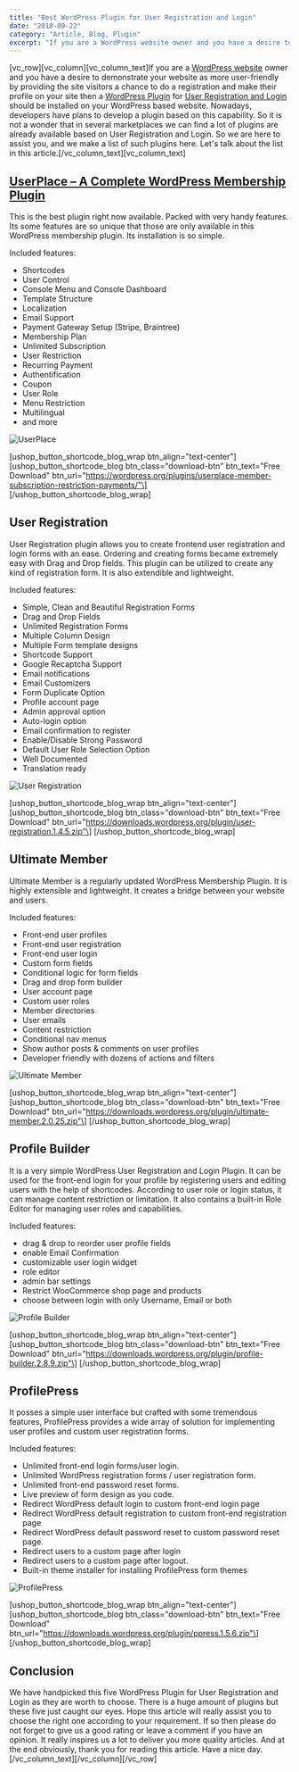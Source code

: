 ```yaml
---
title: "Best WordPress Plugin for User Registration and Login"
date: "2018-09-22"
category: "Article, Blog, Plugin"
excerpt: "If you are a WordPress website owner and you have a desire to demonstrate your website as more user-friendly by providing the site visitors a chance to do a registration and make their profile on your site then a WordPress Plugin for User Registration and Login should be installed on your WordPress based website."
---
```


\[vc_row\]\[vc_column\]\[vc_column_text\]If you are a [WordPress website](https://userplacedemo.redq.io/) owner and you have a desire to demonstrate your website as more user-friendly by providing the site visitors a chance to do a registration and make their profile on your site then a [WordPress Plugin](https://redq.io/blog/category/plugin/) for [User Registration and Login](https://wordpress.org/plugins/userplace-member-subscription-restriction-payments/) should be installed on your WordPress based website. Nowadays, developers have plans to develop a plugin based on this capability. So it is not a wonder that in several marketplaces we can find a lot of plugins are already available based on User Registration and Login. So we are here to assist you, and we make a list of such plugins here. Let's talk about the list in this article.\[/vc_column_text\]\[vc_column_text\]

## [UserPlace – A Complete WordPress Membership Plugin](https://wordpress.org/plugins/userplace-member-subscription-restriction-payments/)

This is the best plugin right now available. Packed with very handy features. Its some features are so unique that those are only available in this WordPress membership plugin. Its installation is so simple.

Included features:

- Shortcodes
- User Control
- Console Menu and Console Dashboard
- Template Structure
- Localization
- Email Support
- Payment Gateway Setup (Stripe, Braintree)
- Membership Plan
- Unlimited Subscription
- User Restriction
- Recurring Payment
- Authentification
- Coupon
- User Role
- Menu Restriction
- Multilingual
- and more

![UserPlace](/assets/blog/images/Banner.png "UserPlace")

\[ushop_button_shortcode_blog_wrap btn_align="text-center"\] \[ushop_button_shortcode_blog btn_class="download-btn" btn_text="Free Download" btn_url="https://wordpress.org/plugins/userplace-member-subscription-restriction-payments/"\] \[/ushop_button_shortcode_blog_wrap\]

## User Registration

User Registration plugin allows you to create frontend user registration and login forms with an ease. Ordering and creating forms became extremely easy with Drag and Drop fields. This plugin can be utilized to create any kind of registration form. It is also extendible and lightweight.

Included features:

- Simple, Clean and Beautiful Registration Forms
- Drag and Drop Fields
- Unlimited Registration Forms
- Multiple Column Design
- Multiple Form template designs
- Shortcode Support
- Google Recaptcha Support
- Email notifications
- Email Customizers
- Form Duplicate Option
- Profile account page
- Admin approval option
- Auto-login option
- Email confirmation to register
- Enable/Disable Strong Password
- Default User Role Selection Option
- Well Documented
- Translation ready

![User Registration](/assets/blog/images/User-Registration.png "User Registration")

\[ushop_button_shortcode_blog_wrap btn_align="text-center"\] \[ushop_button_shortcode_blog btn_class="download-btn" btn_text="Free Download" btn_url="https://downloads.wordpress.org/plugin/user-registration.1.4.5.zip"\] \[/ushop_button_shortcode_blog_wrap\]

## Ultimate Member

Ultimate Member is a regularly updated WordPress Membership Plugin. It is highly extensible and lightweight. It creates a bridge between your website and users.

Included features:

- Front-end user profiles
- Front-end user registration
- Front-end user login
- Custom form fields
- Conditional logic for form fields
- Drag and drop form builder
- User account page
- Custom user roles
- Member directories
- User emails
- Content restriction
- Conditional nav menus
- Show author posts & comments on user profiles
- Developer friendly with dozens of actions and filters

![Ultimate Member](/assets/blog/images/Ultimate-Member.png "Ultimate Member")

\[ushop_button_shortcode_blog_wrap btn_align="text-center"\] \[ushop_button_shortcode_blog btn_class="download-btn" btn_text="Free Download" btn_url="https://downloads.wordpress.org/plugin/ultimate-member.2.0.25.zip"\] \[/ushop_button_shortcode_blog_wrap\]

## Profile Builder

It is a very simple WordPress User Registration and Login Plugin. It can be used for the front-end login for your profile by registering users and editing users with the help of shortcodes. According to user role or login status, it can manage content restriction or limitation. It also contains a built-in Role Editor for managing user roles and capabilities.

Included features:

- drag & drop to reorder user profile fields
- enable Email Confirmation
- customizable user login widget
- role editor
- admin bar settings
- Restrict WooCommerce shop page and products
- choose between login with only Username, Email or both

![Profile Builder](/assets/blog/images/Profile-Builder.png "Profile Builder")

\[ushop_button_shortcode_blog_wrap btn_align="text-center"\] \[ushop_button_shortcode_blog btn_class="download-btn" btn_text="Free Download" btn_url="https://downloads.wordpress.org/plugin/profile-builder.2.8.9.zip"\] \[/ushop_button_shortcode_blog_wrap\]

## ProfilePress

It posses a simple user interface but crafted with some tremendous features, ProfilePress provides a wide array of solution for implementing user profiles and custom user registration forms.

Included features:

- Unlimited front-end login forms/user login.
- Unlimited WordPress registration forms / user registration form.
- Unlimited front-end password reset forms.
- Live preview of form design as you code.
- Redirect WordPress default login to custom front-end login page
- Redirect WordPress default registration to custom front-end registration page
- Redirect WordPress default password reset to custom password reset page.
- Redirect users to a custom page after login
- Redirect users to a custom page after logout.
- Built-in theme installer for installing ProfilePress form themes

![ProfilePress](/assets/blog/images/ProfilePress.png "ProfilePress")

\[ushop_button_shortcode_blog_wrap btn_align="text-center"\] \[ushop_button_shortcode_blog btn_class="download-btn" btn_text="Free Download" btn_url="https://downloads.wordpress.org/plugin/ppress.1.5.6.zip"\] \[/ushop_button_shortcode_blog_wrap\]

## Conclusion

We have handpicked this five WordPress Plugin for User Registration and Login as they are worth to choose. There is a huge amount of plugins but these five just caught our eyes. Hope this article will really assist you to choose the right one according to your requirement. If so then please do not forget to give us a good rating or leave a comment if you have an opinion. It really inspires us a lot to deliver you more quality articles. And at the end obviously, thank you for reading this article. Have a nice day.\[/vc_column_text\]\[/vc_column\]\[/vc_row\]
